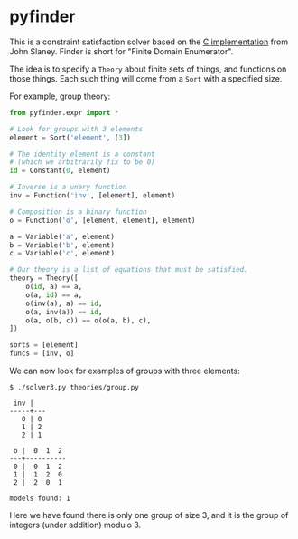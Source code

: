 
# pyfinder

This is a constraint satisfaction solver based on
the [C implementation](http://users.cecs.anu.edu.au/~jks/finder.html) from John Slaney.
Finder is short for "Finite Domain Enumerator".

The idea is to specify a `Theory` about finite
sets of things, and functions on those things.
Each such thing will come from a `Sort` with a
specified size.

For example, group theory:

```python
from pyfinder.expr import *

# Look for groups with 3 elements
element = Sort('element', [3])

# The identity element is a constant
# (which we arbitrarily fix to be 0)
id = Constant(0, element)

# Inverse is a unary function
inv = Function('inv', [element], element)

# Composition is a binary function
o = Function('o', [element, element], element)

a = Variable('a', element)
b = Variable('b', element)
c = Variable('c', element)

# Our theory is a list of equations that must be satisfied.
theory = Theory([
    o(id, a) == a,
    o(a, id) == a,
    o(inv(a), a) == id,
    o(a, inv(a)) == id,
    o(a, o(b, c)) == o(o(a, b), c),
])

sorts = [element]
funcs = [inv, o]
```

We can now look for examples of groups with
three elements:

```
$ ./solver3.py theories/group.py 

 inv |
-----+---
   0 | 0
   1 | 2
   2 | 1

 o |  0  1  2
---+----------
 0 |  0  1  2
 1 |  1  2  0
 2 |  2  0  1

models found: 1

```

Here we have found there is only one group of size 3,
and it is the group of integers (under addition) modulo 3.






